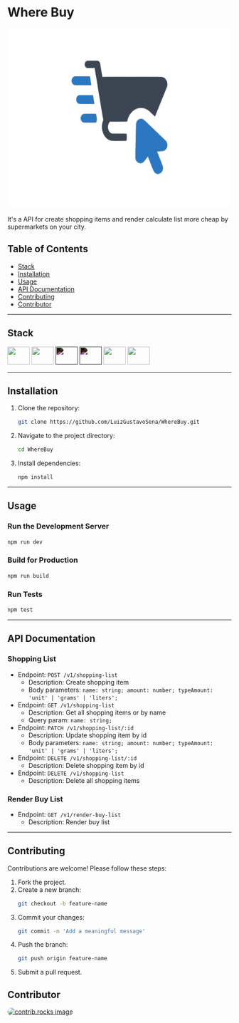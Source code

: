 # Where Buy

<div align="center">
<img height="400" src="https://raw.githubusercontent.com/LuizGustavoSena/WhereBuy/refs/heads/main/assets/WhereBuy.png" />
</div>
</br>
It's a API for create shopping items and render calculate list more cheap by supermarkets on your city.

## Table of Contents

- [Stack](#Stack)
- [Installation](#installation)
- [Usage](#usage)
- [API Documentation](#api-documentation)
- [Contributing](#contributing)
- [Contributor](#contributor)

---

## Stack
<div style="display: inline_block">
    <img height="40" width="50" src="https://cdn.jsdelivr.net/gh/devicons/devicon@latest/icons/typescript/typescript-original.svg" />
    <img height="40" width="50" src="https://cdn.jsdelivr.net/gh/devicons/devicon@latest/icons/nodejs/nodejs-original.svg" />
    <img height="40" width="50" src="https://cdn.jsdelivr.net/gh/devicons/devicon@latest/icons/express/express-original.svg" style="filter: invert(1)"/>
    <img height="40" width="50" src="https://cdn.jsdelivr.net/gh/devicons/devicon@latest/icons/prisma/prisma-original.svg" style="filter: invert(1)" />
    <img height="40" width="50"src="https://cdn.jsdelivr.net/gh/devicons/devicon@latest/icons/postgresql/postgresql-original.svg" />
    <img height="40" width="50" src="https://cdn.jsdelivr.net/gh/devicons/devicon@latest/icons/vitest/vitest-original.svg" />
</div>

---

## Installation

1. Clone the repository:
   ```bash
   git clone https://github.com/LuizGustavoSena/WhereBuy.git
   ```
2. Navigate to the project directory:
   ```bash
   cd WhereBuy
   ```
3. Install dependencies:
   ```bash
   npm install
   ```

---

## Usage

### Run the Development Server
```bash
npm run dev
```

### Build for Production
```bash
npm run build
```

### Run Tests
```bash
npm test
```

---

## API Documentation

### Shopping List
- Endpoint: `POST /v1/shopping-list`
  - Description: Create shopping item
  - Body parameters: `name: string; amount: number; typeAmount: 'unit' | 'grams' | 'liters';`
- Endpoint: `GET /v1/shopping-list`
  - Description: Get all shopping items or by name
  - Query param: `name: string;`
- Endpoint: `PATCH /v1/shopping-list/:id`
  - Description: Update shopping item by id
  - Body parameters: `name: string; amount: number; typeAmount: 'unit' | 'grams' | 'liters';`
- Endpoint: `DELETE /v1/shopping-list/:id`
  - Description: Delete shopping item by id
- Endpoint: `DELETE /v1/shopping-list`
  - Description: Delete all shopping items
### Render Buy List
- Endpoint: `GET /v1/render-buy-list`
  - Description: Render buy list

---

## Contributing

Contributions are welcome! Please follow these steps:
1. Fork the project.
2. Create a new branch:
   ```bash
   git checkout -b feature-name
   ```
3. Commit your changes:
   ```bash
   git commit -m 'Add a meaningful message'
   ```
4. Push the branch:
   ```bash
   git push origin feature-name
   ```
5. Submit a pull request.

## Contributor

<a href="https://github.com/LuizGustavoSena">
  <img height="60" width="60" style="border-radius: 50px" src="https://avatars.githubusercontent.com/u/69394005?v=4" alt="contrib.rocks image" />
</a>